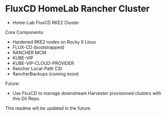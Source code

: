 # FluxCD HomeLab Rancher Cluster
- Home-Lab FluxCD RKE2 Cluster

Core Components:
- Hardened RKE2 nodes on Rocky 9 Linux
- FLUX-CD (bootstrapped)
- RANCHER MCM
- KUBE-VIP
- KUBE-VIP-CLOUD-PROVIDER
- Rancher Local-Path CSI
- RancherBackups (coming soon)

Future:
- Use FluxCD to manage downstream Harvester provisioned clusters with this Git Repo.

This readme will be updated in the future.
